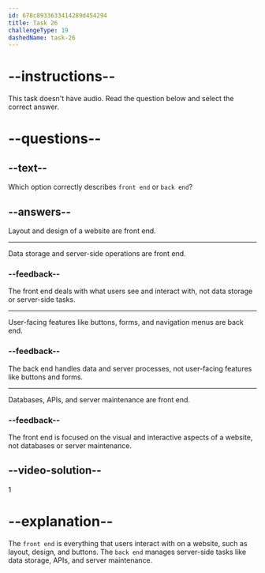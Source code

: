 ```yaml
---
id: 678c8933633414289d454294
title: Task 26
challengeType: 19
dashedName: task-26
---
```


# --instructions--

This task doesn't have audio. Read the question below and select the correct answer.

# --questions--

## --text--

Which option correctly describes `front end` or `back end`?

## --answers--

Layout and design of a website are front end.

---

Data storage and server-side operations are front end.

### --feedback--

The front end deals with what users see and interact with, not data storage or server-side tasks.

---

User-facing features like buttons, forms, and navigation menus are back end.

### --feedback--

The back end handles data and server processes, not user-facing features like buttons and forms.

---

Databases, APIs, and server maintenance are front end.

### --feedback--

The front end is focused on the visual and interactive aspects of a website, not databases or server maintenance.

## --video-solution--

1

# --explanation--

The `front end` is everything that users interact with on a website, such as layout, design, and buttons. The `back end` manages server-side tasks like data storage, APIs, and server maintenance.
